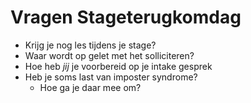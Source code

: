 # Vragen Stageterugkomdag

* Krijg je nog les tijdens je stage?
* Waar wordt op gelet met het solliciteren?
* Hoe heb *jij* je voorbereid op je intake gesprek
* Heb je soms last van imposter syndrome?
  * Hoe ga je daar mee om?

